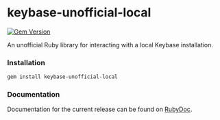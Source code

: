 keybase-unofficial-local
========================

[![Gem Version](https://badge.fury.io/rb/keybase-unofficial-local.svg)](https://badge.fury.io/rb/keybase-unofficial-local)

An unofficial Ruby library for interacting with a local Keybase installation.

### Installation

```bash
gem install keybase-unofficial-local
```

### Documentation

Documentation for the current release can be found on
[RubyDoc](http://www.rubydoc.info/gems/keybase-unofficial-local/).
